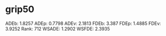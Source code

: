 # grip50

ADEb: 1.8257
ADEp: 0.7798
ADEv: 2.1813
FDEb: 3.387
FDEp: 1.4885
FDEv: 3.9252
Rank: 712
WSADE: 1.2902
WSFDE: 2.3935